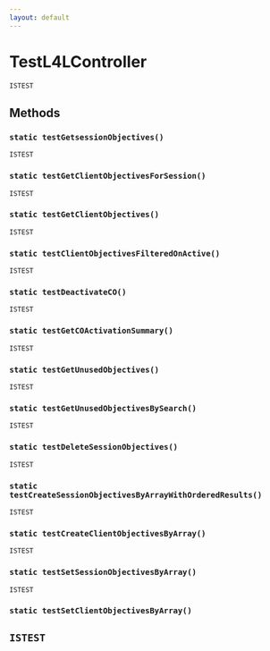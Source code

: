 ```yaml
---
layout: default
---
```


# TestL4LController

`ISTEST`

## Methods

### `static testGetsessionObjectives()`

`ISTEST`

### `static testGetClientObjectivesForSession()`

`ISTEST`

### `static testGetClientObjectives()`

`ISTEST`

### `static testClientObjectivesFilteredOnActive()`

`ISTEST`

### `static testDeactivateCO()`

`ISTEST`

### `static testGetCOActivationSummary()`

`ISTEST`

### `static testGetUnusedObjectives()`

`ISTEST`

### `static testGetUnusedObjectivesBySearch()`

`ISTEST`

### `static testDeleteSessionObjectives()`

`ISTEST`

### `static testCreateSessionObjectivesByArrayWithOrderedResults()`

`ISTEST`

### `static testCreateClientObjectivesByArray()`

`ISTEST`

### `static testSetSessionObjectivesByArray()`

`ISTEST`

### `static testSetClientObjectivesByArray()`

## `ISTEST`
